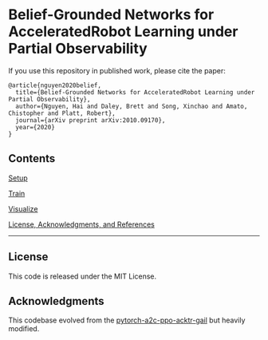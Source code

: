 # Belief-Grounded Networks for AcceleratedRobot Learning under Partial Observability

If you use this repository in published work, please cite the paper:

```
@article{nguyen2020belief,
  title={Belief-Grounded Networks for AcceleratedRobot Learning under Partial Observability},
  author={Nguyen, Hai and Daley, Brett and Song, Xinchao and Amato, Chistopher and Platt, Robert},
  journal={arXiv preprint arXiv:2010.09170},
  year={2020}
}
```
## Contents

[Setup](#setup)

[Train](#run)

[Visualize](#plot)

[License, Acknowledgments, and References](#license)

---

## License

This code is released under the MIT License.


## Acknowledgments

This codebase evolved from the [pytorch-a2c-ppo-acktr-gail](https://github.com/ikostrikov/pytorch-a2c-ppo-acktr-gail) but heavily modified.